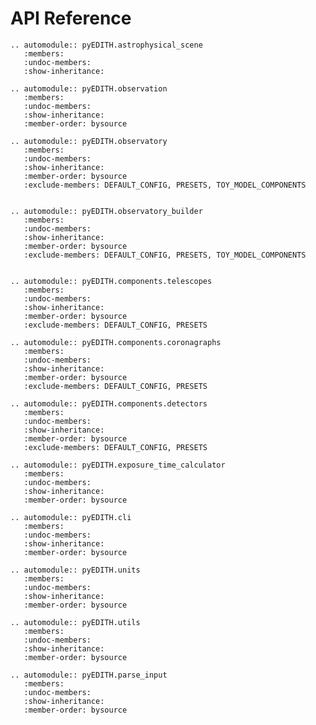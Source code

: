    # API Reference


   ```{eval-rst}
   .. automodule:: pyEDITH.astrophysical_scene
      :members:
      :undoc-members:
      :show-inheritance:
   ```


   ```{eval-rst}
   .. automodule:: pyEDITH.observation
      :members:
      :undoc-members:
      :show-inheritance:
      :member-order: bysource

   ```


   ```{eval-rst}
   .. automodule:: pyEDITH.observatory
      :members:
      :undoc-members:
      :show-inheritance:
      :member-order: bysource
      :exclude-members: DEFAULT_CONFIG, PRESETS, TOY_MODEL_COMPONENTS


   ```

   ```{eval-rst}
   .. automodule:: pyEDITH.observatory_builder
      :members:
      :undoc-members:
      :show-inheritance:
      :member-order: bysource
      :exclude-members: DEFAULT_CONFIG, PRESETS, TOY_MODEL_COMPONENTS


   ```

   ```{eval-rst}
   .. automodule:: pyEDITH.components.telescopes
      :members:
      :undoc-members:
      :show-inheritance:
      :member-order: bysource
      :exclude-members: DEFAULT_CONFIG, PRESETS

   ```

   ```{eval-rst}
   .. automodule:: pyEDITH.components.coronagraphs
      :members:
      :undoc-members:
      :show-inheritance:
      :member-order: bysource
      :exclude-members: DEFAULT_CONFIG, PRESETS

   ```



   ```{eval-rst}
   .. automodule:: pyEDITH.components.detectors
      :members:
      :undoc-members:
      :show-inheritance:
      :member-order: bysource
      :exclude-members: DEFAULT_CONFIG, PRESETS

   ```

   
   ```{eval-rst}
   .. automodule:: pyEDITH.exposure_time_calculator
      :members:
      :undoc-members:
      :show-inheritance:
      :member-order: bysource
   ```

   
   ```{eval-rst}
   .. automodule:: pyEDITH.cli
      :members:
      :undoc-members:
      :show-inheritance:
      :member-order: bysource
   ```


   
   ```{eval-rst}
   .. automodule:: pyEDITH.units
      :members:
      :undoc-members:
      :show-inheritance:
      :member-order: bysource
   ```



   ```{eval-rst}
   .. automodule:: pyEDITH.utils
      :members:
      :undoc-members:
      :show-inheritance:
      :member-order: bysource
   ```


   ```{eval-rst}
   .. automodule:: pyEDITH.parse_input
      :members:
      :undoc-members:
      :show-inheritance:
      :member-order: bysource
   ```
